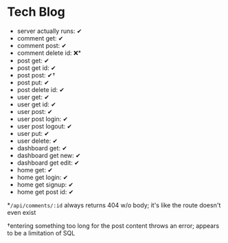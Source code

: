 # Tech Blog
* server actually runs: ✔
* comment get: ✔
* comment post: ✔
* comment delete id: ❌*
* post get: ✔
* post get id: ✔
* post post: ✔†
* post put: ✔
* post delete id: ✔
* user get: ✔
* user get id: ✔
* user post: ✔
* user post login: ✔
* user post logout: ✔
* user put: ✔
* user delete: ✔
* dashboard get: ✔
* dashboard get new: ✔
* dashboard get edit: ✔
* home get: ✔
* home get login: ✔
* home get signup: ✔
* home get post id: ✔

*`/api/comments/:id` always returns 404 w/o body; it's like the route doesn't even exist

†entering something too long for the post content throws an error; appears to be a limitation of SQL